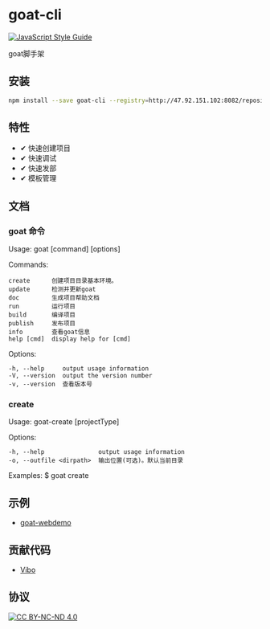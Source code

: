 # goat-cli
[![JavaScript Style Guide](https://img.shields.io/badge/code_style-standard-brightgreen.svg)](https://standardjs.com)

goat脚手架

## 安装

```sh
npm install --save goat-cli --registry=http://47.92.151.102:8082/repository/all/

```

## 特性
- ✔︎ 快速创建项目
- ✔︎ 快速调试
- ✔︎ 快速发部
- ✔︎ 模板管理

## 文档

### goat 命令

Usage: goat [command] [options]


  Commands:

    create      创建项目目录基本环境。
    update      检测并更新goat
    doc         生成项目帮助文档
    run         运行项目
    build       编译项目
    publish     发布项目
    info        查看goat信息
    help [cmd]  display help for [cmd]

  Options:

    -h, --help     output usage information
    -V, --version  output the version number
    -v, --version  查看版本号

### create
Usage: goat-create [projectType]

  Options:

    -h, --help               output usage information
    -o, --outfile <dirpath>  输出位置(可选)。默认当前目录

  Examples:
    $ goat create

## 示例
- [goat-webdemo](http://)

## 贡献代码

- [Vibo](http://blog.songxiaobo.cn)

## 协议

[![CC BY-NC-ND 4.0](https://licensebuttons.net/l/by-nc-nd/3.0/88x31.png)](https://creativecommons.org/licenses/by-nc-nd/4.0/deed.zh)
